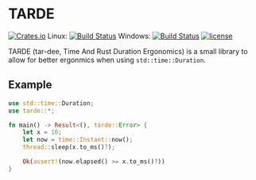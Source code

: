 # TARDE

[![Crates.io](https://img.shields.io/crates/v/tarde.svg)](https://crates.io/crates/tarde)
Linux: [![Build Status](https://travis-ci.org/deg4uss3r/tarde.svg?branch=master)](https://travis-ci.org/deg4uss3r/tarde)
Windows: [![Build Status](https://ci.appveyor.com/api/projects/status/ejg8c33dn31nhv36/branch/master?svg=true)](https://ci.appveyor.com/project/deg4uss3r/tarde/branch/master)
[![license](https://img.shields.io/badge/license-MIT-blue.svg)](https://github.com/deg4uss3r/tardeblob/master/LICENSE.md) 

TARDE (tar-dee, Time And Rust Duration Ergonomics) is a small library to allow for better ergonmics when using `std::time::Duration`.

## Example

```rust
use std::time::Duration;
use tarde::*;

fn main() -> Result<(), tarde::Error> {
    let x = 10;
    let now = time::Instant::now();
    thread::sleep(x.to_ms()?); 

    Ok(assert!(now.elapsed() >= x.to_ms()?))
}
```


